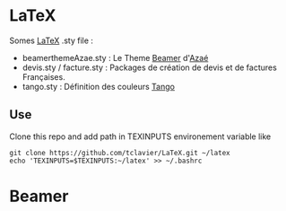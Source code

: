 # LaTeX

Somes [LaTeX](https://fr.wikipedia.org/wiki/LaTeX) .sty file : 

- beamerthemeAzae.sty : Le Theme [Beamer](https://www.ctan.org/pkg/beamer) d'[Azaé](http://azae.net)
- devis.sty / facture.sty : Packages de création de devis et de factures Françaises.
- tango.sty : Définition des couleurs [Tango](http://tango.freedesktop.org/)

## Use

Clone this repo and add path in TEXINPUTS environement variable like 

    git clone https://github.com/tclavier/LaTeX.git ~/latex
    echo 'TEXINPUTS=$TEXINPUTS:~/latex' >> ~/.bashrc

# Beamer
